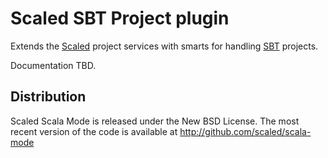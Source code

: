 # Scaled SBT Project plugin

Extends the [Scaled] project services with smarts for handling [SBT] projects.

Documentation TBD.

## Distribution

Scaled Scala Mode is released under the New BSD License. The most recent version of the code is
available at http://github.com/scaled/scala-mode

[Scaled]: https://github.com/scaled/scaled
[SBT]: http://www.scala-sbt.org/
